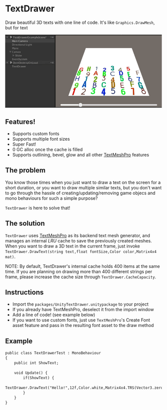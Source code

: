 # TextDrawer

Draw beautiful 3D texts with one line of code. It's like `Graphics.DrawMesh`, but for text

![](readme.gif)

## Features!
+ Supports custom fonts
+ Supports multiple font sizes
+ Super Fast! 
+ 0 GC alloc once the cache is filled
+ Supports outlining, bevel, glow and all other [TextMeshPro](https://www.assetstore.unity3d.com/en/#!/content/84126) features

## The problem
You know those times when you just want to draw a text on the screen for a short duration, or you want to draw multiple similar texts, but you don't want to go through the hassle of creating/updating/removing game objecs and mono behaviours for such a simple purpose?

`TextDrawer` is here to solve that!

## The solution

`TextDrawer` uses [TextMeshPro](https://www.assetstore.unity3d.com/en/#!/content/84126) as its backend text mesh generator, and manages an internal *LRU* cache to save the previously created meshes. When you want to draw a 3D text in the current frame, just invoke `TextDrawer.DrawText(string text,float fontSize,Color color,Matrix4x4 mat)`.

NOTE: By default, TextDrawer's internal cache holds 400 items at the same time. If you are planning on drawing more than 400 different strings per frame, please increase the cache size through `TextDrawer.CacheCapacity`. 

## Instructions
+ Import the `packages/UnityTextDrawer.unitypackage` to your project
+ If you already have TextMeshPro, deselect it from the import window
+ Add a line of code! (see example below)
+ If you want to use custom fonts, just use `TextMeshPro`'s Create Font asset feature and pass in the resulting font asset to the draw method

## Example

```CSharp
public class TextDrawerTest : MonoBehaviour
{
	public int ShowText;
	
	void Update() {
		if(ShowText) {
			TextDrawer.DrawText("Hello!",12f,Color.white,Matrix4x4.TRS(Vector3.zero,Quaternion.Identity,Vector3.one);
		}
	}
}

```